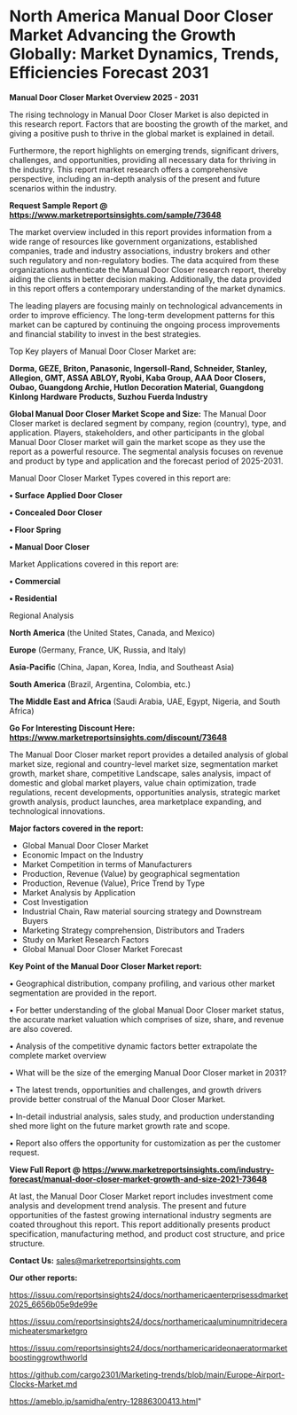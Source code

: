 # North America Manual Door Closer Market Advancing the Growth Globally: Market Dynamics, Trends, Efficiencies Forecast 2031

<Strong> Manual Door Closer Market Overview 2025 - 2031</strong>

The rising technology in Manual Door Closer Market is also depicted in this research report. Factors that are boosting the growth of the market, and giving a positive push to thrive in the global market is explained in detail.

Furthermore, the report highlights on emerging trends, significant drivers, challenges, and opportunities, providing all necessary data for thriving in the industry. This report market research offers a comprehensive perspective, including an in-depth analysis of the present and future scenarios within the industry.

<strong>Request Sample Report @ <a href=https://www.marketreportsinsights.com/sample/73648>https://www.marketreportsinsights.com/sample/73648</a></strong>

The market overview included in this report provides information from a wide range of resources like government organizations, established companies, trade and industry associations, industry brokers and other such regulatory and non-regulatory bodies. The data acquired from these organizations authenticate the Manual Door Closer research report, thereby aiding the clients in better decision making. Additionally, the data provided in this report offers a contemporary understanding of the market dynamics.

The leading players are focusing mainly on technological advancements in order to improve efficiency. The long-term development patterns for this market can be captured by continuing the ongoing process improvements and financial stability to invest in the best strategies.

Top Key players of Manual Door Closer Market are:

<strong>Dorma, GEZE, Briton, Panasonic, Ingersoll-Rand, Schneider, Stanley, Allegion, GMT, ASSA ABLOY, Ryobi, Kaba Group, AAA Door Closers, Oubao, Guangdong Archie, Hutlon Decoration Material, Guangdong Kinlong Hardware Products, Suzhou Fuerda Industry</strong>

<strong><b>Global Manual Door Closer Market Scope and Size:</b></strong>
The Manual Door Closer market is declared segment by company, region (country), type, and application. Players, stakeholders, and other participants in the global Manual Door Closer market will gain the market scope as they use the report as a powerful resource. The segmental analysis focuses on revenue and product by type and application and the forecast period of 2025-2031.

Manual Door Closer Market Types covered in this report are:

<strong>• Surface Applied Door Closer

• Concealed Door Closer

• Floor Spring

• Manual Door Closer</strong>

Market Applications covered in this report are:

<strong>• Commercial

• Residential</strong> 

Regional Analysis

<strong>North America</strong> (the United States, Canada, and Mexico)

<strong>Europe</strong> (Germany, France, UK, Russia, and Italy)

<strong>Asia-Pacific</strong> (China, Japan, Korea, India, and Southeast Asia)

<strong>South America</strong> (Brazil, Argentina, Colombia, etc.)

<strong>The Middle East and Africa</strong> (Saudi Arabia, UAE, Egypt, Nigeria, and South Africa)

<strong>Go For Interesting Discount Here: <a href=https://www.marketreportsinsights.com/discount/73648>https://www.marketreportsinsights.com/discount/73648</a></strong>

The Manual Door Closer market report provides a detailed analysis of global market size, regional and country-level market size, segmentation market growth, market share, competitive Landscape, sales analysis, impact of domestic and global market players, value chain optimization, trade regulations, recent developments, opportunities analysis, strategic market growth analysis, product launches, area marketplace expanding, and technological innovations.

<strong><b>Major factors covered in the report:</b></strong>
<ul>
  <li>Global Manual Door Closer Market </li>
  <li>Economic Impact on the Industry</li>
  <li>Market Competition in terms of Manufacturers</li>
  <li>Production, Revenue (Value) by geographical segmentation</li>
  <li>Production, Revenue (Value), Price Trend by Type</li>
  <li>Market Analysis by Application</li>
  <li>Cost Investigation</li>
  <li>Industrial Chain, Raw material sourcing strategy and Downstream Buyers</li>
  <li>Marketing Strategy comprehension, Distributors and Traders</li>
  <li>Study on Market Research Factors</li>
  <li>Global Manual Door Closer Market Forecast</li>
</ul>

<strong><b>Key Point of the Manual Door Closer Market report:</b></strong>

• Geographical distribution, company profiling, and various other market segmentation are provided in the report.

• For better understanding of the global Manual Door Closer market status, the accurate market valuation which comprises of size, share, and revenue are also covered.

• Analysis of the competitive dynamic factors better extrapolate the complete market overview

• What will be the size of the emerging Manual Door Closer market in 2031?

• The latest trends, opportunities and challenges, and growth drivers provide better construal of the Manual Door Closer Market.

• In-detail industrial analysis, sales study, and production understanding shed more light on the future market growth rate and scope.

• Report also offers the opportunity for customization as per the customer request.

<strong><b>View Full Report @ <a href=https://www.marketreportsinsights.com/industry-forecast/manual-door-closer-market-growth-and-size-2021-73648>https://www.marketreportsinsights.com/industry-forecast/manual-door-closer-market-growth-and-size-2021-73648</a></b></strong>


At last, the Manual Door Closer Market report includes investment come analysis and development trend analysis. The present and future opportunities of the fastest growing international industry segments are coated throughout this report. This report additionally presents product specification, manufacturing method, and product cost structure, and price structure.

<strong>Contact Us:</strong>
sales@marketreportsinsights.com

<strong>Our other reports:</strong>

<a href=https://issuu.com/reportsinsights24/docs/northamericaenterprisessdmarket2025_6656b05e9de99e>https://issuu.com/reportsinsights24/docs/northamericaenterprisessdmarket2025_6656b05e9de99e</a>

<a href=https://issuu.com/reportsinsights24/docs/northamericaaluminumnitrideceramicheatersmarketgro>https://issuu.com/reportsinsights24/docs/northamericaaluminumnitrideceramicheatersmarketgro</a>

<a href=https://issuu.com/reportsinsights24/docs/northamericarideonaeratormarketboostinggrowthworld>https://issuu.com/reportsinsights24/docs/northamericarideonaeratormarketboostinggrowthworld</a>

<a href=https://github.com/cargo2301/Marketing-trends/blob/main/Europe-Airport-Clocks-Market.md>https://github.com/cargo2301/Marketing-trends/blob/main/Europe-Airport-Clocks-Market.md</a>

<a href=https://ameblo.jp/samidha/entry-12886300413.html>https://ameblo.jp/samidha/entry-12886300413.html</a>"
